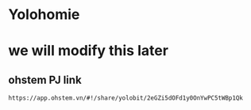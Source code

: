 # Yolohomie
# we will modify this later

## ohstem PJ link 
```
https://app.ohstem.vn/#!/share/yolobit/2eGZi5dOFd1y0OnYwPC5tWBp1Qk
```
